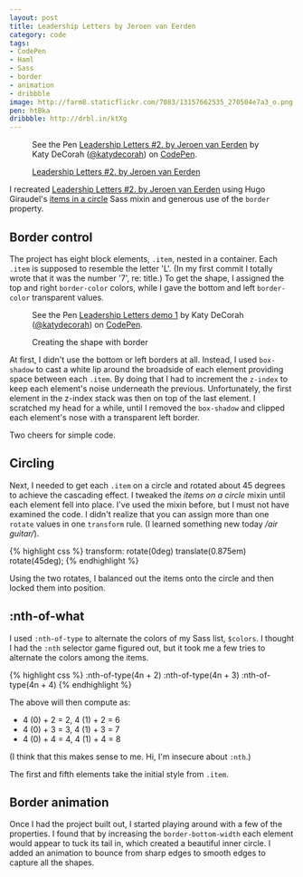 ```yaml
---
layout: post
title: Leadership Letters by Jeroen van Eerden
category: code
tags:
- CodePen
- Haml
- Sass
- border
- animation
- dribbble
image: http://farm8.staticflickr.com/7083/13157662535_270504e7a3_o.png
pen: htBka
dribbble: http://drbl.in/ktXg
---
```

<figure>
<p data-height="350" data-theme-id="97" data-slug-hash="htBka" data-default-tab="result" class='codepen'>See the Pen <a href='http://codepen.io/katydecorah/pen/htBka'>Leadership Letters #2. by Jeroen van Eerden</a> by Katy DeCorah (<a href='http://codepen.io/katydecorah'>@katydecorah</a>) on <a href='http://codepen.io'>CodePen</a>.</p>
<figcaption><a href="http://drbl.in/ktXg">Leadership Letters #2. by Jeroen van Eerden</a></figcaption>
</figure>

I recreated [Leadership Letters #2. by Jeroen van Eerden](http://drbl.in/ktXg) using Hugo Giraudel's [items in a circle](http://hugogiraudel.com/2013/04/02/items-on-circle/) Sass mixin and generous use of the `border` property.

## Border control

The project has eight block elements, `.item`, nested in a container. Each `.item` is supposed to resemble the letter 'L'. (In my first commit I totally wrote that it was the number '7', re: title.) To get the shape, I assigned the top and right `border-color` colors, while I gave the bottom and left `border-color` transparent values.

<figure>
<p data-height="300" data-theme-id="5127" data-slug-hash="b113f096098c45121f65a78adc5f8af6" data-default-tab="result" class='codepen'>See the Pen <a href='http://codepen.io/katydecorah/pen/b113f096098c45121f65a78adc5f8af6'>Leadership Letters demo 1</a> by Katy DeCorah (<a href='http://codepen.io/katydecorah'>@katydecorah</a>) on <a href='http://codepen.io'>CodePen</a>.</p>
<figcaption>Creating the shape with border</figcaption>
</figure>

At first, I didn't use the bottom or left borders at all. Instead, I used `box-shadow` to cast a white lip around the broadside of each element providing space between each `.item`. By doing that I had to increment the `z-index` to keep each element's noise underneath the previous. Unfortunately, the first element in the z-index stack was then on top of the last element. I scratched my head for a while, until I removed the `box-shadow` and clipped each element's nose with a transparent left border.

Two cheers for simple code.

## Circling

Next, I needed to get each `.item` on a circle and rotated about 45 degrees to achieve the cascading effect. I tweaked the *items on a circle* mixin until each element fell into place. I've used the mixin before, but I must not have examined the code. I didn't realize that you can assign more than one `rotate` values in one `transform` rule. (I learned something new today */air guitar/*). 

{% highlight css %}
transform: rotate(0deg) translate(0.875em) rotate(45deg);
{% endhighlight %}

Using the two rotates, I balanced out the items onto the circle and then locked them into position.

## :nth-of-what

I used `:nth-of-type` to alternate the colors of my Sass list, `$colors`. I thought I had the `:nth` selector game figured out, but it took me a few tries to alternate the colors among the items.

{% highlight css %}
:nth-of-type(4n + 2)
:nth-of-type(4n + 3)
:nth-of-type(4n + 4)
{% endhighlight %}

The above will then compute as:

* 4 (0) + 2 = 2, 4 (1) + 2 = 6
* 4 (0) + 3 = 3, 4 (1) + 3 = 7
* 4 (0) + 4 = 4, 4 (1) + 4 = 8

(I think that this makes sense to me. Hi, I'm insecure about `:nth`.)

The first and fifth elements take the initial style from `.item`. 

## Border animation

Once I had the project built out, I started playing around with a few of the properties. I found that by increasing the `border-bottom-width` each element would appear to tuck its tail in, which created a beautiful inner circle. I added an animation to bounce from sharp edges to smooth edges to capture all the shapes.